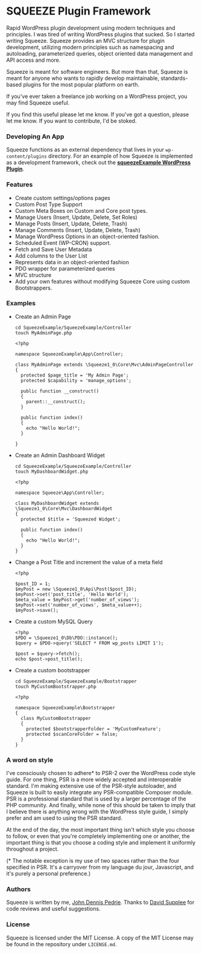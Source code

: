 # SQUEEZE Plugin Framework

Rapid WordPress plugin development using modern techniques and principles. I was tired of writing WordPress plugins that sucked. So I started writing Squeeze. Squeeze provides an MVC structure for plugin development, utilizing modern principles such as namespacing and autoloading, parameterized queries, object oriented data management and API access and more.

Squeeze is meant for software engineers. But more than that, Squeeze is meant for anyone who wants to rapidly develop maintainable, standards-based plugins for the most popular platform on earth.

If you've ever taken a freelance job working on a WordPress project, you may find Squeeze useful.

If you find this useful please let me know. If you've got a question, please let me know. If you want to contribute, I'd be stoked.

### Developing An App
Squeeze functions as an external dependency that lives in your `wp-content/plugins` directory. For an example of how Squeeze is implemented as a development framework, check out the **[squeezeExample WordPress Plugin](https://github.com/jdpedrie/squeezeExample)**.

### Features
* Create custom settings/options pages
* Custom Post Type Support
* Custom Meta Boxes on Custom and Core post types.
* Manage Users (Insert, Update, Delete, Set Roles)
* Manage Posts (Insert, Update, Delete, Trash)
* Manage Comments (Insert, Update, Delete, Trash)
* Manage WordPress Options in an object-oriented fashion.
* Scheduled Event (WP-CRON) support.
* Fetch and Save User Metadata
* Add columns to the User List
* Represents data in an object-oriented fashion
* PDO wrapper for parameterized queries
* MVC structure
* Add your own features without modifying Squeeze Core using custom Bootstrappers.

### Examples
* Create an Admin Page

    ```
    cd SqueezeExample/SqueezeExample/Controller
    touch MyAdminPage.php
    ```
    ```
    <?php
    
    namespace SqueezeExample\App\Controller;
    
    class MyAdminPage extends \Squeeze1_0\Core\Mvc\AdminPageController
    {
      protected $page_title = 'My Admin Page';
      protected $capability = 'manage_options';
    
      public function __construct()
      {
        parent::__construct();
      }
    
      public function index()
      {
        echo "Hello World!";
      }
    
    }
    ```
* Create an Admin Dashboard Widget

    ```
    cd SqueezeExample/SqueezeExample/Controller
    touch MyDashboardWidget.php
    ```
    ```
    <?php

    namespace Squeeze\App\Controller;
    
    class MyDashboardWidget extends \Squeeze1_0\Core\Mvc\DashboardWidget
    {
      protected $title = 'Squeezed Widget';
    
      public function index()
      {
        echo "Hello World!";
      }
    }
    ```
* Change a Post Title and increment the value of a meta field

    ```
    <?php
    
    $post_ID = 1;
    $myPost = new \Squeeze1_0\Api\Post($post_ID);
    $myPost->set('post_title', 'Hello World');
    $meta_value = $myPost->get('number_of_views');
    $myPost->set('number_of_views', $meta_value++);
    $myPost->save();
    ```
* Create a custom MySQL Query

    ````
    <?php
    $PDO = \Squeeze1_0\Db\PDO::instance();
    $query = $PDO->query('SELECT * FROM wp_posts LIMIT 1');

    $post = $query->fetch();
    echo $post->post_title();
    ````

* Create a custom bootstrapper

    ````
    cd SqueezeExample/SqueezeExample/Bootstrapper
    touch MyCustomBootstrapper.php
    ````

    ````
    <?php

    namespace SqueezeExample\Bootstrapper
    {
      class MyCustomBootstrapper
      {
        protected $bootstrapperFolder = 'MyCustomFeature';
        protected $scanCoreFolder = false;
      }
    }
    ````

### A word on style
I've consciously chosen to adhere* to PSR-2 over the WordPress code style guide. For one thing, PSR is a more widely accepted and interoperable standard. I'm making extensive use of the PSR-style autoloader, and Squeeze is built to easily integrate any PSR-compatible Composer module. PSR is a professional standard that is used by a larger percentage of the PHP community. And finally, while none of this should be taken to imply that I believe there is anything wrong with the WordPress style guide, I simply prefer and am used to using the PSR standard.

At the end of the day, the most important thing isn't which style you choose to follow, or even that you're completely implementing one or another, the important thing is that you choose a coding style and implement it uniformly throughout a project.

(* The notable exception is my use of two spaces rather than the four specified in PSR. It's a carryover from my language du jour, Javascript, and it's purely a personal preference.)

### Authors
Squeeze is written by me, [John Dennis Pedrie](http://johnpedrie.com). Thanks to [David Supplee](http://github.com/dwsupplee) for code reviews and useful suggestions.

### License
Squeeze is licensed under the MIT License. A copy of the MIT License may be found in the repository under `LICENSE.md`.

